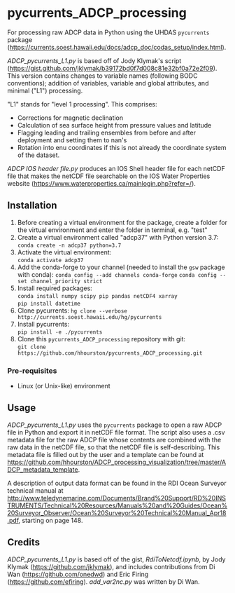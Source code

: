 # pycurrents_ADCP_processing

For processing raw ADCP data in Python using the UHDAS `pycurrents` package (https://currents.soest.hawaii.edu/docs/adcp_doc/codas_setup/index.html).

*ADCP_pycurrents_L1.py* is based off of Jody Klymak's script (https://gist.github.com/jklymak/b39172bd0f7d008c81e32bf0a72e2f09). This version contains changes to variable names (following BODC conventions); addition of variables, variable and global attributes, and minimal ("L1") processing.  

"L1" stands for "level 1 processing". This comprises:
* Corrections for magnetic declination
* Calculation of sea surface height from pressure values and latitude
* Flagging leading and trailing ensembles from before and after deployment and setting them to nan's
* Rotation into enu coordinates if this is not already the coordinate system of the dataset.

*ADCP IOS header file.py* produces an IOS Shell header file for each netCDF file that makes the netCDF file searchable on the IOS Water Properties website (https://www.waterproperties.ca/mainlogin.php?refer=/). 

## Installation
1. Before creating a virtual environment for the package, create a folder for the virtual environment and enter the folder in terminal, e.g. "test"  
2. Create a virtual environment called "adcp37" with Python version 3.7:  
        `conda create -n adcp37 python=3.7`
3. Activate the virtual environment:  
        `conda activate adcp37`
4. Add the conda-forge to your channel (needed to install the `gsw` package with conda):
        `conda config --add channels conda-forge`
        `conda config --set channel_priority strict`
4. Install required packages:  
        `conda install numpy scipy pip pandas netCDF4 xarray`  
        `pip install datetime` 
5. Clone pycurrents:
        `hg clone --verbose http://currents.soest.hawaii.edu/hg/pycurrents`
6. Install pycurrents:  
        `pip install -e ./pycurrents`  
6. Clone this `pycurrents_ADCP_processing` repository with git:  
        `git clone https://github.com/hhourston/pycurrents_ADCP_processing.git`  

### Pre-requisites
* Linux (or Unix-like) environment

## Usage
*ADCP_pycurrents_L1.py* uses the `pycurrents` package to open a raw ADCP file in Python and export it in netCDF file format. The script also uses a .csv metadata file for the raw ADCP file whose contents are combined with the raw data in the netCDF file, so that the netCDF file is self-describing. This metadata file is filled out by the user and a template can be found at https://github.com/hhourston/ADCP_processing_visualization/tree/master/ADCP_metadata_template. 

A description of output data format can be found in the RDI Ocean Surveyor technical manual at http://www.teledynemarine.com/Documents/Brand%20Support/RD%20INSTRUMENTS/Technical%20Resources/Manuals%20and%20Guides/Ocean%20Surveyor_Observer/Ocean%20Surveyor%20Technical%20Manual_Apr18.pdf, starting on page 148.

## Credits
*ADCP_pycurrents_L1.py* is based off of the gist, *RdiToNetcdf.ipynb*, by Jody Klymak (https://github.com/jklymak), and includes contributions from Di Wan (https://github.com/onedwd) and Eric Firing (https://github.com/efiring). *add_var2nc.py* was written by Di Wan. 
